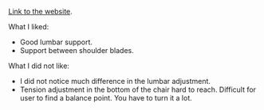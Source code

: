 
[Link to the website](https://www.tergon.com/comfort-officechairs/comfort-t41ll).


What I liked:

- Good lumbar support.
- Support between shoulder blades.

What I did not like:

- I did not notice much difference in the lumbar adjustment.
- Tension adjustment in the bottom of the chair hard to reach. Difficult for
  user to find a balance point. You have to turn it a lot.
